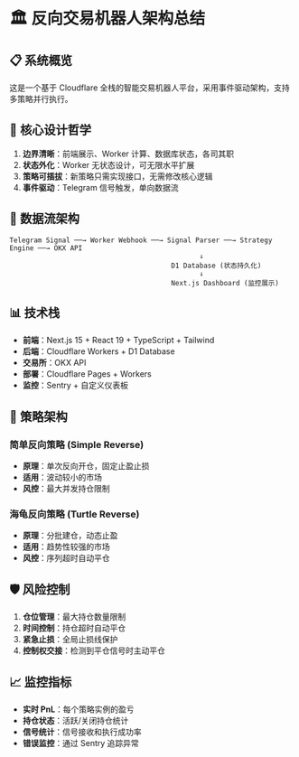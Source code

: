 # 🏛️ 反向交易机器人架构总结

## 📋 系统概览
这是一个基于 Cloudflare 全栈的智能交易机器人平台，采用事件驱动架构，支持多策略并行执行。

## 🎯 核心设计哲学
1. **边界清晰**：前端展示、Worker 计算、数据库状态，各司其职
2. **状态外化**：Worker 无状态设计，可无限水平扩展  
3. **策略可插拔**：新策略只需实现接口，无需修改核心逻辑
4. **事件驱动**：Telegram 信号触发，单向数据流

## 🔄 数据流架构
```
Telegram Signal ──→ Worker Webhook ──→ Signal Parser ──→ Strategy Engine ──→ OKX API
                                               ↓
                                        D1 Database (状态持久化)
                                               ↓  
                                        Next.js Dashboard (监控展示)
```

## 📊 技术栈
- **前端**：Next.js 15 + React 19 + TypeScript + Tailwind
- **后端**：Cloudflare Workers + D1 Database 
- **交易所**：OKX API
- **部署**：Cloudflare Pages + Workers
- **监控**：Sentry + 自定义仪表板

## 🎪 策略架构
### 简单反向策略 (Simple Reverse)
- **原理**：单次反向开仓，固定止盈止损
- **适用**：波动较小的市场
- **风控**：最大并发持仓限制

### 海龟反向策略 (Turtle Reverse)  
- **原理**：分批建仓，动态止盈
- **适用**：趋势性较强的市场
- **风控**：序列超时自动平仓

## 🛡️ 风险控制
1. **仓位管理**：最大持仓数量限制
2. **时间控制**：持仓超时自动平仓
3. **紧急止损**：全局止损线保护
4. **控制权交接**：检测到平仓信号时主动平仓

## 📈 监控指标
- **实时 PnL**：每个策略实例的盈亏
- **持仓状态**：活跃/关闭持仓统计
- **信号统计**：信号接收和执行成功率
- **错误监控**：通过 Sentry 追踪异常